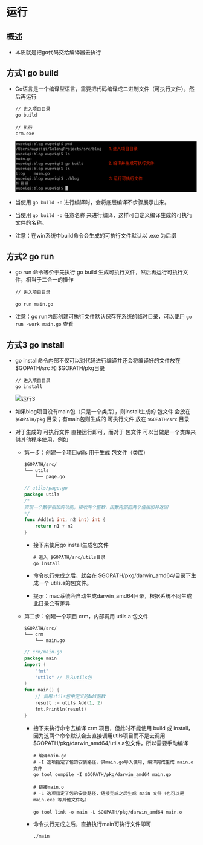 # 运行

## 概述

+ 本质就是把go代码交给编译器去执行

## 方式1 go build

+ Go语言是一个编译型语言，需要把代码编译成二进制文件（可执行文件），然后再运行

  ```shell
  // 进入项目目录
  go build

  // 执行
  crm.exe
  ```

  ![运行1](../images/运行1.png)

+ 当使用 `go build -n` 进行编译时，会将底层编译不步骤展示出来。

+ 当使用 `go build -o` 任意名称 来进行编译，这样可自定义编译生成的可执行文件的名称。

+ 注意：在win系统中build命令会生成的可执行文件默认以 .exe 为后缀

## 方式2 go run

+ go run 命令等价于先执行 go build 生成可执行文件，然后再运行可执行文件，相当于二合一的操作

  ```shell
  // 进入项目目录

  go run main.go
  ```

+ 注意：go run内部创建可执行文件默认保存在系统的临时目录，可以使用 `go run -work main.go` 查看

## 方式3 go install

+ go install命令内部不仅可以对代码进行编译并还会将编译好的文件放在 $GOPATH/src 和 $GOPATH/pkg目录

  ```shell
  // 进入项目目录
  go install
  ```

    ![运行3](../images/运行3.png)

+ 如果blog项目没有main包（只是一个类库），则install生成的 包文件 会放在 `$GOPATH/pkg` 目录；有main包则生成的 可执行文件 放在 `$GOPATH/src` 目录
+ 对于生成的 可执行文件 直接运行即可，而对于 包文件 可以当做是一个类库来供其他程序使用，例如

  + 第一步：创建一个项目utils 用于生成 包文件（类库）

      ```text
      $GOPATH/src/
      └── utils
          └── page.go
      ```

      ```go
      // utils/page.go
      package utils
      /*
      实现一个数字相加的功能，接收两个整数，函数内部把两个值相加并返回
      */
      func Add(n1 int, n2 int) int {
          return n1 + n2
      }
      ```

    + 接下来使用go install生成包文件

        ```shell
        # 进入 $GOPATH/src/utils目录
        go install
        ```

    + 命令执行完成之后，就会在 $GOPATH/pkg/darwin_amd64/目录下生成一个 utils.a的包文件。

    + 提示：mac系统会自动生成darwin_amd64目录，根据系统不同生成此目录会有差异


  + 第二步：创建一个项目 crm，内部调用 utils.a 包文件

      ```text
      $GOPATH/src/
      └── crm
          └── main.go
      ```

      ```go
      // crm/main.go
      package main
      import (
          "fmt"
          "utils" // 导入utils包
      )
      func main() {
          // 调用utils包中定义的Add函数
          result := utils.Add(1, 2)
          fmt.Println(result)
      }
      ```

    + 接下来执行命令去编译 crm 项目，但此时不能使用 build 或 install，因为这两个命令默认会去直接调用utils项目而不是去调用 $GOPATH/pkg/darwin_amd64/utils.a包文件，所以需要手动编译

        ```shell
        # 编译main.go
        # -I 选项指定了包的安装路径，供main.go导入使用, 编译完成生成 main.o 文件
        go tool compile -I $GOPATH/pkg/darwin_amd64 main.go

        # 链接main.o
        # -L 选项指定了包的安装路径，链接完成之后生成 main 文件（也可以是 main.exe 等其他文件名）

        go tool link -o main -L $GOPATH/pkg/darwin_amd64 main.o
        ```

    + 命令执行完成之后，直接执行main可执行文件即可

        ```shell
        ./main
        ```
